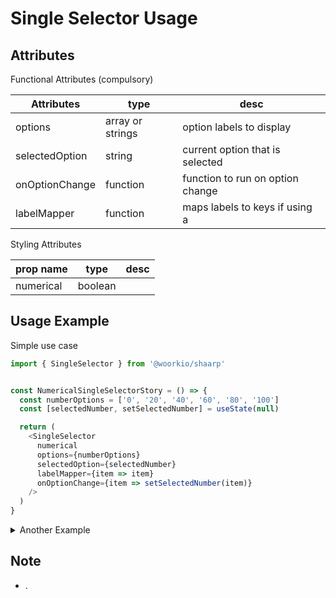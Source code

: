 # Single Selector Usage

## Attributes
Functional Attributes (compulsory)

Attributes | type | desc
--- | --- | ---
options | array or strings | option labels to display
selectedOption | string | current option that is selected
onOptionChange | function | function to run on option change
labelMapper | function | maps labels to keys if using a 


Styling Attributes

prop name | type | desc
--- | --- | ---
numerical | boolean | 


## Usage Example

Simple use case

```javascript
import { SingleSelector } from '@woorkio/shaarp'


const NumericalSingleSelectorStory = () => {
  const numberOptions = ['0', '20', '40', '60', '80', '100']
  const [selectedNumber, setSelectedNumber] = useState(null)

  return (
    <SingleSelector
      numerical
      options={numberOptions}
      selectedOption={selectedNumber}
      labelMapper={item => item}
      onOptionChange={item => setSelectedNumber(item)}
    />
  )
}
```




<details><summary>Another Example</summary>

```javascript
import { SingleSelector } from '@woorkio/shaarp'


const SingleSelectorStory = () => {
  const selectorOptions = [
    { key: '1', text: 'One' },
    { key: '2', text: 'Two' },
    { key: '3', text: 'Three' },
  ]
  const [selectedNumber, setSelectedOption] = useState('2')

  return (
    <SingleSelector
      options={selectorOptions.map(option => option.key)}
      selectedOption={selectedNumber}
      labelMapper={key => selectorOptions.find(option => option.key === key).text}
      onOptionChange={key => setSelectedOption(key)}
    />
  )
}
```
</details>

## Note
- .
